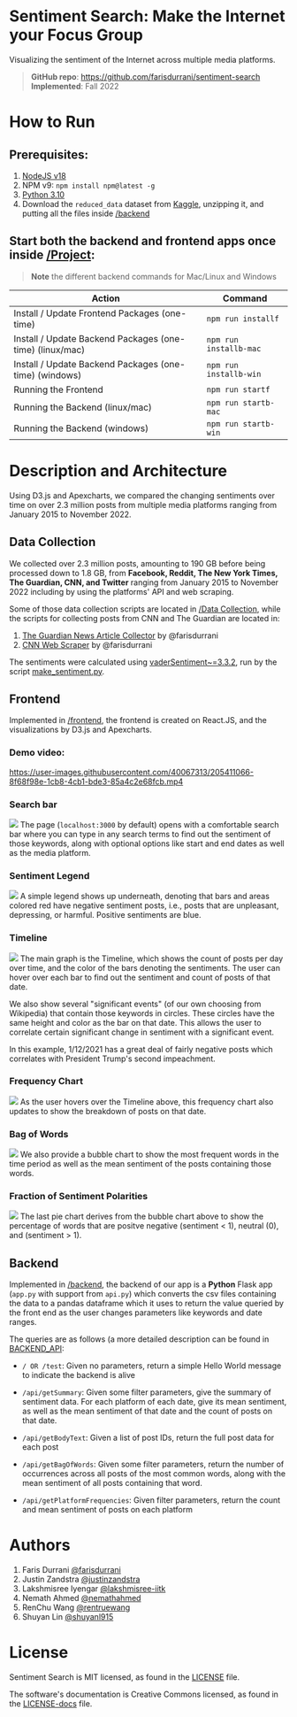# Sentiment Search: Make the Internet your Focus Group

Visualizing the sentiment of the Internet across multiple media platforms.

> **GitHub repo**: https://github.com/farisdurrani/sentiment-search <br/> **Implemented**: Fall 2022

# How to Run

## Prerequisites:

1. [NodeJS v18](https://nodejs.org/en/download/)
1. NPM v9: `npm install npm@latest -g`
1. [Python 3.10](https://www.python.org/downloads/release/python-3108/)
1. Download the `reduced_data` dataset from [Kaggle](https://www.kaggle.com/datasets/farisdurrani/sentimentsearch), unzipping it, and putting all the files inside [/backend](./Project/backend)

## Start both the backend and frontend apps once inside [/Project](./Project):

> **Note** the different backend commands for Mac/Linux and Windows

| Action                                                   | Command                |
| -------------------------------------------------------- | ---------------------- |
| Install / Update Frontend Packages (one-time)            | `npm run installf`     |
| Install / Update Backend Packages (one-time) (linux/mac) | `npm run installb-mac` |
| Install / Update Backend Packages (one-time) (windows)   | `npm run installb-win` |
| Running the Frontend                                     | `npm run startf`       |
| Running the Backend (linux/mac)                          | `npm run startb-mac`   |
| Running the Backend (windows)                            | `npm run startb-win`   |

# Description and Architecture

Using D3.js and Apexcharts, we compared the changing sentiments over time on over 2.3 million posts from multiple media platforms ranging from January 2015 to November 2022.

## Data Collection

We collected over 2.3 million posts, amounting to 190 GB before being processed down to 1.8 GB, from **Facebook, Reddit, The New York Times, The Guardian, CNN, and Twitter** ranging from January 2015 to November 2022 including by using the platforms' API and web scraping.

Some of those data collection scripts are located in [/Data Collection](./Data%20Collection), while the scripts for collecting posts from CNN and The Guardian are located in:

1. [The Guardian News Article Collector](https://github.com/farisdurrani/TheGuardianArticlesCollector) by @farisdurrani
1. [CNN Web Scraper](https://github.com/farisdurrani/CNNWebScraper) by @farisdurrani

The sentiments were calculated using [vaderSentiment~=3.3.2](https://pypi.org/project/vaderSentiment/), run by the script [make_sentiment.py](./Data%20Collection/make_sentiment.py).

## Frontend

Implemented in [/frontend](./Project/frontend/), the frontend is created on React.JS, and the visualizations by D3.js and Apexcharts.

### Demo video:

https://user-images.githubusercontent.com/40067313/205411066-8f68f98e-1cb8-4cb1-bde3-85a4c2e68fcb.mp4

### Search bar

![](./.github/screenshots/search_bar.png)
The page (`localhost:3000` by default) opens with a comfortable search bar where you can type in any search terms to find out the sentiment of those keywords, along with optional options like start and end dates as well as the media platform.

### Sentiment Legend

![](./.github/screenshots/sentiment_legend.png)
A simple legend shows up underneath, denoting that bars and areas colored red have negative sentiment posts, i.e., posts that are unpleasant, depressing, or harmful. Positive sentiments are blue.

### Timeline

![](./.github/screenshots/timeline.png)
The main graph is the Timeline, which shows the count of posts per day over time, and the color of the bars denoting the sentiments. The user can hover over each bar to find out the sentiment and count of posts of that date.

We also show several "significant events" (of our own choosing from Wikipedia) that contain those keywords in circles. These circles have the same height and color as the bar on that date. This allows the user to correlate certain significant change in sentiment with a significant event.

In this example, 1/12/2021 has a great deal of fairly negative posts which correlates with President Trump's second impeachment.

### Frequency Chart

![](./.github/screenshots/freq.png)
As the user hovers over the Timeline above, this frequency chart also updates to show the breakdown of posts on that date.

### Bag of Words

![](./.github/screenshots/bubble_chart.png)
We also provide a bubble chart to show the most frequent words in the time period as well as the mean sentiment of the posts containing those words.

### Fraction of Sentiment Polarities

![](./.github/screenshots/pie.png)
The last pie chart derives from the bubble chart above to show the percentage of words that are positve negative (sentiment < 1), neutral (0), and (sentiment > 1).

## Backend

Implemented in [/backend](./Project/backend/), the backend of our app is a **Python** Flask app (`app.py` with support from `api.py`) which converts the csv files containing the data to a pandas dataframe which it uses to return the value queried by the front end as the user changes parameters like keywords and date ranges.

The queries are as follows (a more detailed description can be found in [BACKEND_API](./.github/BACKEND_API.md):

- `/ OR /test`:
  Given no parameters, return a simple Hello World message to indicate the backend is alive

- `/api/getSummary`:
  Given some filter parameters, give the summary of sentiment data.
  For each platform of each date, give its mean sentiment, as well as the mean sentiment of
  that date and the count of posts on that date.

- `/api/getBodyText`:
  Given a list of post IDs, return the full post data for each post

- `/api/getBagOfWords`:
  Given some filter parameters, return the number of occurrences across all
  posts of the most common words, along with the mean sentiment of all posts containing
  that word.

- `/api/getPlatformFrequencies`:
  Given filter parameters, return the count and mean sentiment of posts on each platform

# Authors

1. Faris Durrani [@farisdurrani](https://github.com/farisdurrani)
1. Justin Zandstra [@justinzandstra](https://github.com/justinzandstra)
1. Lakshmisree Iyengar [@lakshmisree-iitk](https://github.com/lakshmisree-iitk)
1. Nemath Ahmed [@nemathahmed](https://github.com/nemathahmed)
1. RenChu Wang [@rentruewang](https://github.com/rentruewang)
1. Shuyan Lin [@shuyanl915](https://github.com/shuyanl915)

# License

Sentiment Search is MIT licensed, as found in the [LICENSE](./LICENSE) file.

The software's documentation is Creative Commons licensed, as found in the [LICENSE-docs](./.github/LICENSE-docs) file.
